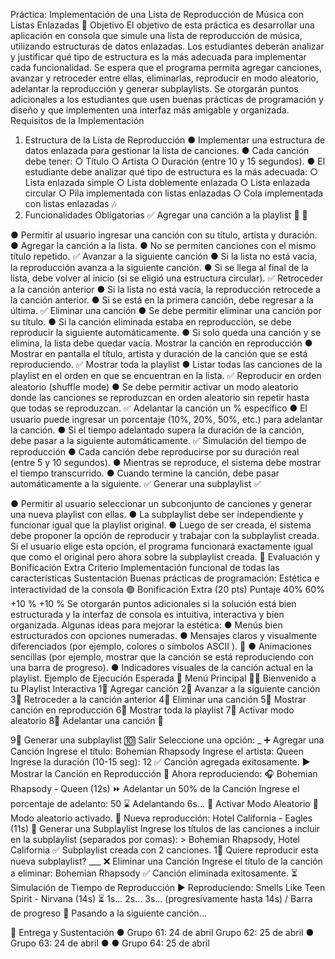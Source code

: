 Práctica: Implementación de una Lista de Reproducción de Música con Listas Enlazadas 🎵
Objetivo
El objetivo de esta práctica es desarrollar una aplicación en consola que simule una lista de reproducción de música, utilizando estructuras de datos enlazadas. Los estudiantes deberán analizar y justificar qué tipo de estructura es la más adecuada para implementar cada funcionalidad.
Se espera que el programa permita agregar canciones, avanzar y retroceder entre ellas, eliminarlas, reproducir en modo aleatorio, adelantar la reproducción y generar subplaylists.
Se otorgarán puntos adicionales a los estudiantes que usen buenas prácticas de programación y diseño y que implementen una interfaz más amigable y organizada.
Requisitos de la Implementación
1. Estructura de la Lista de Reproducción
● Implementar una estructura de datos enlazada para gestionar la lista de canciones.
● Cada canción debe tener:
○ Título
○ Artista
○ Duración (entre 10 y 15 segundos).
● El estudiante debe analizar qué tipo de estructura es la más adecuada:
○ Lista enlazada simple
○ Lista doblemente enlazada
○ Lista enlazada circular
○ Pila implementada con listas enlazadas
○ Cola implementada con listas enlazadas
🎶
2. Funcionalidades Obligatorias ✅
Agregar una canción a la playlist
 📌
📂
 
 ● Permitir al usuario ingresar una canción con su título, artista y duración.
● Agregar la canción a la lista.
● No se permiten canciones con el mismo título repetido.
✅
Avanzar a la siguiente canción
● Si la lista no está vacía, la reproducción avanza a la siguiente canción.
● Si se llega al final de la lista, debe volver al inicio (si se eligió una estructura
circular).
✅
Retroceder a la canción anterior
● Si la lista no está vacía, la reproducción retrocede a la canción anterior.
● Si se está en la primera canción, debe regresar a la última.
✅
Eliminar una canción
● Se debe permitir eliminar una canción por su título.
● Si la canción eliminada estaba en reproducción, se debe reproducir la siguiente
automáticamente.
● Si solo queda una canción y se elimina, la lista debe quedar vacía.
Mostrar la canción en reproducción
● Mostrar en pantalla el título, artista y duración de la canción que se está reproduciendo.
✅
Mostrar toda la playlist
● Listar todas las canciones de la playlist en el orden en que se encuentran en la lista.
✅
Reproducir en orden aleatorio (shuffle mode)
● Se debe permitir activar un modo aleatorio donde las canciones se reproduzcan en orden aleatorio sin repetir hasta que todas se reproduzcan.
✅
Adelantar la canción un % específico
● El usuario puede ingresar un porcentaje (10%, 20%, 50%, etc.) para adelantar la canción.
● Si el tiempo adelantado supera la duración de la canción, debe pasar a la siguiente automáticamente.
✅
Simulación del tiempo de reproducción
● Cada canción debe reproducirse por su duración real (entre 5 y 10 segundos).
● Mientras se reproduce, el sistema debe mostrar el tiempo transcurrido.
● Cuando termine la canción, debe pasar automáticamente a la siguiente.
✅
Generar una subplaylist
✅

 ● Permitir al usuario seleccionar un subconjunto de canciones y generar una nueva playlist con ellas.
● La subplaylist debe ser independiente y funcionar igual que la playlist original.
● Luego de ser creada, el sistema debe proponer la opción de reproducir y trabajar con la subplaylist creada. Si el usuario elige esta opción, el programa funcionará
exactamente igual que como el original pero ahora sobre la subplaylist creada.
 📌
Evaluación y Bonificación Extra Criterio
Implementación funcional de todas las características Sustentación
Buenas prácticas de programación:
Estética e interactividad de la consola
🟢
Bonificación Extra (20 pts)
Puntaje
40% 60% +10 % +10 %
Se otorgarán puntos adicionales si la solución está bien estructurada y la interfaz de consola es intuitiva, interactiva y bien organizada. Algunas ideas para mejorar la estética:
● Menús bien estructurados con opciones numeradas.
● Mensajes claros y visualmente diferenciados (por ejemplo, colores o símbolos
ASCII ). 🎵
● Animaciones sencillas (por ejemplo, mostrar que la canción se está reproduciendo
con una barra de progreso).
● Indicadores visuales de la canción actual en la playlist.
Ejemplo de Ejecución Esperada
📝
Menú Principal 🎵🎵
Bienvenido a tu Playlist Interactiva
1⃣ Agregar canción
2⃣ Avanzar a la siguiente canción
3⃣ Retroceder a la canción anterior 4⃣ Eliminar una canción
5⃣ Mostrar canción en reproducción 6⃣ Mostrar toda la playlist
7⃣ Activar modo aleatorio 8⃣ Adelantar una canción
 📌

 9⃣ Generar una subplaylist 🔟
Salir
Seleccione una opción: _
➕
Agregar una Canción Ingrese el título: Bohemian Rhapsody Ingrese el artista: Queen
Ingrese la duración (10-15 seg): 12
✅
Canción agregada exitosamente.
▶
Mostrar la Canción en Reproducción 🎵
Ahora reproduciendo:
🎧
Bohemian Rhapsody - Queen (12s)
⏩
Adelantar un 50% de la Canción Ingrese el porcentaje de adelanto: 50
⌛
Adelantando 6s...
🔀
Activar Modo Aleatorio
🔀
Modo aleatorio activado.
🎵
Nueva reproducción: Hotel California - Eagles (11s)
📑
Generar una Subplaylist
Ingrese los títulos de las canciones a incluir en la subplaylist (separados por comas): > Bohemian Rhapsody, Hotel California
✅
Subplaylist creada con 2 canciones.
1⃣ Quiere reproducir esta nueva subplaylist? ___
❌
Eliminar una Canción
Ingrese el título de la canción a eliminar: Bohemian Rhapsody ✅
Canción eliminada exitosamente.
⏳
Simulación de Tiempo de Reproducción
▶
Reproduciendo: Smells Like Teen Spirit - Nirvana (14s)
⏳
1s... 2s... 3s... (progresivamente hasta 14s) / Barra de progreso 🔄
Pasando a la siguiente canción...
 
 📌
Entrega y Sustentación
●
Grupo 61: 24 de abril Grupo 62: 25 de abril ●
Grupo 63: 24 de abril ●
●
Grupo 64: 25 de abril
 